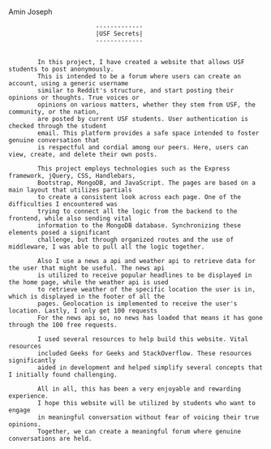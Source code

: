 Amin Joseph


							-------------
							|USF Secrets|
							------------- 


			In this project, I have created a website that allows USF students to post anonymously. 
			This is intended to be a forum where users can create an account, using a generic username 
			similar to Reddit's structure, and start posting their opinions or thoughts. True voices or 
			opinions on various matters, whether they stem from USF, the community, or the nation, 
			are posted by current USF students. User authentication is checked through the student 
			email. This platform provides a safe space intended to foster genuine conversation that 
			is respectful and cordial among our peers. Here, users can view, create, and delete their own posts.

			This project employs technologies such as the Express framework, jQuery, CSS, Handlebars, 
			Bootstrap, MongoDB, and JavaScript. The pages are based on a main layout that utilizes partials 
			to create a consistent look across each page. One of the difficulties I encountered was 
			trying to connect all the logic from the backend to the frontend, while also sending vital 
			information to the MongoDB database. Synchronizing these elements posed a significant 
			challenge, but through organized routes and the use of middleware, I was able to pull all the logic together.

			Also I use a news a api and weather api to retrieve data for the user that might be useful. The news api
			is utilized to receive popular headlines to be displayed in the home page, while the weather api is used
			to retrieve weather of the specific location the user is in, which is displayed in the footer of all the 
			pages. Geolocation is implemented to receive the user's location. Lastly, I only get 100 requests
			For the news api so, no news has loaded that means it has gone through the 100 free requests.

			I used several resources to help build this website. Vital resources 
			included Geeks for Geeks and StackOverflow. These resources significantly 
			aided in development and helped simplify several concepts that I initially found challenging.

			All in all, this has been a very enjoyable and rewarding experience. 
			I hope this website will be utilized by students who want to engage 
			in meaningful conversation without fear of voicing their true opinions. 
			Together, we can create a meaningful forum where genuine conversations are held.
